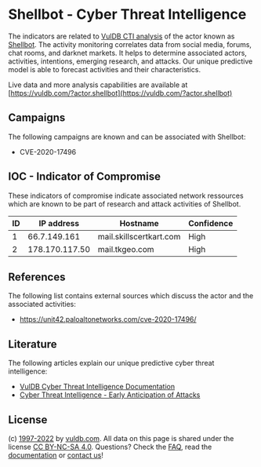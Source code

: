 # Shellbot - Cyber Threat Intelligence

The indicators are related to [VulDB CTI analysis](https://vuldb.com/?kb.cti) of the actor known as [Shellbot](https://vuldb.com/?actor.shellbot). The activity monitoring correlates data from social media, forums, chat rooms, and darknet markets. It helps to determine associated actors, activities, intentions, emerging research, and attacks. Our unique predictive model is able to forecast activities and their characteristics.

Live data and more analysis capabilities are available at [https://vuldb.com/?actor.shellbot](https://vuldb.com/?actor.shellbot)

## Campaigns

The following campaigns are known and can be associated with Shellbot:

* CVE-2020-17496

## IOC - Indicator of Compromise

These indicators of compromise indicate associated network ressources which are known to be part of research and attack activities of Shellbot.

ID | IP address | Hostname | Confidence
-- | ---------- | -------- | ----------
1 | 66.7.149.161 | mail.skillscertkart.com | High
2 | 178.170.117.50 | mail.tkgeo.com | High

## References

The following list contains external sources which discuss the actor and the associated activities:

* https://unit42.paloaltonetworks.com/cve-2020-17496/

## Literature

The following articles explain our unique predictive cyber threat intelligence:

* [VulDB Cyber Threat Intelligence Documentation](https://vuldb.com/?kb.cti)
* [Cyber Threat Intelligence - Early Anticipation of Attacks](https://www.scip.ch/en/?labs.20201022)

## License

(c) [1997-2022](https://vuldb.com/?kb.changelog) by [vuldb.com](https://vuldb.com/?kb.about). All data on this page is shared under the license [CC BY-NC-SA 4.0](https://creativecommons.org/licenses/by-nc-sa/4.0/). Questions? Check the [FAQ](https://vuldb.com/?kb.faq), read the [documentation](https://vuldb.com/?kb) or [contact us](https://vuldb.com/?contact)!
